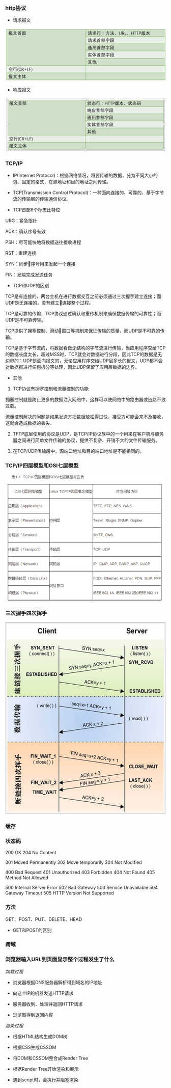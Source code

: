### http协议

* 请求报文

![请求报文](images/request.png)

* 响应报文

![响应报文](images/response.png)

### TCP/IP

* IP(Internet Protocol)：根据网络情况，将要传输的数据，分为不同大小的包、固定的格式，在源地址和目的地址之间传递。

* TCP(Transmission Control Protocol)：一种面向连接的、可靠的、基于字节流的传输层的传输通信协议。

* TCP首部6个标志比特位

URG：紧急指针

ACK：确认序号有效

PSH：尽可能快地将数据送往接收进程

RST：重建连接

SYN：同步序号用来发起一个连接

FIN：发端完成发送任务

* TCP和UDP的区别

TCP是有连接的，两台主机在进行数据交互之前必须通过三次握手建立连接；而UDP是无连接的，没有建立连接整个过程。

TCP是可靠的传输，TCP协议通过确认和重传机制来确保数据传输的可靠性；而UDP是不可靠传输。

TCP提供了拥塞控制、滑动窗口等机制来保证传输的质量，而UDP是不可靠的传输。

TCP是基于字节流的，将数据看做无结构的字节流进行传输，当应用程序交给TCP的数据长度太长，超过MSS时，TCP就会对数据进行分段，因此TCP的数据是无边界的；UDP是面向报文的，无论应用程序交给UDP层多长的报文，UDP都不会对数据报进行任何拆分等处理，因此UDP保留了应用层数据的边界。

* 其他

1. TCP协议有拥塞控制和流量控制的功能

拥塞控制就是防止更多的数据注入网络中，这样可以使网络中的路由器或链路不致过载。

流量控制解决的问题是如果发送方把数据放松得过快，接受方可能会来不及接收，这就会造成数据的丢失。

2. TFTP底层使用的协议是UDP，是TCP/IP协议族中的一个用来在客户机与服务器之间进行简单文件传输的协议，提供不复杂、开销不大的文件传输服务。

3. 在TCP/UDP传输段中，源端口地址和目的端口地址是不能相同的。

### TCP/IP四层模型和OSI七层模型

![TCP/IP四层模型和OSI七层模型](images/layer.png)

### 三次握手四次挥手

![三次握手四次挥手](images/hand.png)

### 缓存

### 状态码

200 OK   204 No Content

301 Moved Permanently   302 Move temporarily   304 Not Modified

400 Bad Request   401 Unauthorized   403 Forbidden   404 Not Found   405 Method Not Allowed

500 Internal Server Error   502 Bad Gateway   503 Service Unavailable   504 Gateway Timeout   505 HTTP Version Not Supported

### 方法

GET、POST、PUT、DELETE、HEAD

* GET和POST的区别

### 跨域

### 浏览器输入URL到页面显示整个过程发生了什么

*加载过程*

* 浏览器根据DNS服务器解析得到域名的IP地址

* 向这个IP的机器发送HTTP请求

* 服务器收到、处理并返回HTTP请求

* 浏览器得到返回内容

*渲染过程*

* 根据HTML结构生成DOM树

* 根据CSS生成CSSOM

* 将DOM和CSSOM整合成Render Tree

* 根据Render Tree开始渲染和展示

* 遇到script时，会执行并阻塞渲染
